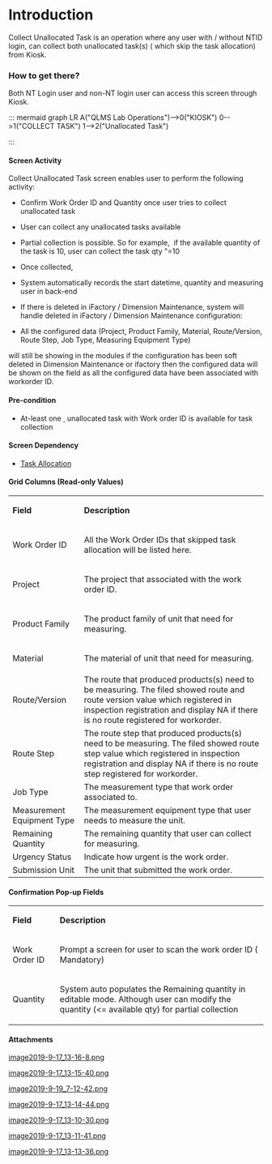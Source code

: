 # Introduction

Collect Unallocated Task is an operation where any user with / without NTID login, can collect both unallocated task(s) ( which skip the task allocation) from Kiosk. 


### How to get there?


Both NT Login user and non-NT login user can access this screen through Kiosk.

::: mermaid
graph LR
A("QLMS Lab Operations")-->0("KIOSK")
0-->1("COLLECT TASK")
1-->2("Unallocated Task")

:::


#### **Screen Activity** 


Collect Unallocated Task screen enables user to perform the following activity:

- Confirm Work Order ID and Quantity once user tries to collect unallocated task

- User can collect any unallocated tasks available

- Partial collection is possible. So for example,  if the available quantity of the task is 10, user can collect the task qty "=10

- Once collected,

- System automatically
records the start datetime, quantity and measuring user in back-end

- If there is deleted in iFactory / Dimension Maintenance, system will handle deleted in iFactory / Dimension Maintenance configuration:


- All the configured data (Project, Product Family, Material, Route/Version, Route Step, Job Type, Measuring Equipment Type)

will still be showing in the modules if the configuration has been soft deleted in Dimension Maintenance or ifactory then the configured data will be shown on the field as all the configured data have been associated with workorder ID.


#### **Pre-condition** 



- At-least one
[ ](/iFactory-JGP-MES/iFactory-JGP-MES-Home/iFactory-JGP-MS/CONTENT/JGP-QLMS/Part-Cycle-Time-Maintenance.md)
unallocated task with Work order ID is available for task collection

#### **Screen Dependency** 



- [Task Allocation](/iFactory-JGP-MES/iFactory-JGP-MES-Home/iFactory-JGP-MS/CONTENT/JGP-QLMS/Task-Allocation.md)


#### **Grid Columns (Read-only Values)** 



<table className="wrapped confluenceTable">
  <colgroup>
    <col />
    <col />
  </colgroup>
  <tbody>
    <tr>
      <td className="highlight confluenceTd" style={{ textAlign: "left" }}>
        <p>
          <strong>Field</strong>
        </p>
      </td>
      <td className="highlight confluenceTd" style={{ textAlign: "left" }}>
        <p>
          <strong>Description</strong>
        </p>
      </td>
    </tr>
    <tr>
      <td style={{ textAlign: "left" }} className="confluenceTd">
        <p>Work Order ID</p>
      </td>
      <td style={{ textAlign: "left" }} className="confluenceTd">
        <p>
          All the Work Order IDs that skipped task allocation will be listed
          here.
        </p>
      </td>
    </tr>
    <tr>
      <td style={{ textAlign: "left" }} className="confluenceTd">
        <span style={{ color: "rgb(0,0,0)" }}>Project</span>
      </td>
      <td style={{ textAlign: "left" }} className="confluenceTd">
        <p>The project that associated with the work order ID.</p>
      </td>
    </tr>
    <tr>
      <td style={{ textAlign: "left" }} colSpan={1} className="confluenceTd">
        <span style={{ color: "rgb(0,0,0)" }}>Product Family</span>
      </td>
      <td style={{ textAlign: "left" }} colSpan={1} className="confluenceTd">
        <p>The product family of unit that need for measuring.</p>
      </td>
    </tr>
    <tr>
      <td style={{ textAlign: "left" }} colSpan={1} className="confluenceTd">
        <p>
          <span style={{ color: "rgb(0,0,0)" }}>Material</span>
        </p>
      </td>
      <td style={{ textAlign: "left" }} colSpan={1} className="confluenceTd">
        The material of unit that need for measuring.
      </td>
    </tr>
    <tr>
      <td colSpan={1} className="confluenceTd">
        Route/Version
      </td>
      <td colSpan={1} className="confluenceTd">
        <span style={{ color: "rgb(23,43,77)" }}>
          The route that produced products(s) need to be measuring.&nbsp;The
          filed showed route and route version value which&nbsp;registered in
          inspection registration and display NA if there is no route registered
          for workorder.
        </span>
      </td>
    </tr>
    <tr>
      <td colSpan={1} className="confluenceTd">
        Route Step
      </td>
      <td colSpan={1} className="confluenceTd">
        <span style={{ color: "rgb(23,43,77)" }}>
          The route step that produced products(s) need to be measuring. The
          filed showed route step value which&nbsp;registered in inspection
          registration and display NA if there is no route step registered for
          workorder.
        </span>
      </td>
    </tr>
    <tr>
      <td colSpan={1} className="confluenceTd">
        <span style={{ color: "rgb(0,0,0)" }}>Job Type</span>
      </td>
      <td colSpan={1} className="confluenceTd">
        The measurement type that work order associated to.
      </td>
    </tr>
    <tr>
      <td colSpan={1} className="confluenceTd">
        <span style={{ color: "rgb(0,0,0)" }}>Measurement Equipment Type</span>
      </td>
      <td colSpan={1} className="confluenceTd">
        The measurement equipment type that user needs to measure the unit.
      </td>
    </tr>
    <tr>
      <td style={{ textAlign: "left" }} className="confluenceTd">
        <span style={{ color: "rgb(0,0,0)" }}>Remaining Quantity</span>
      </td>
      <td style={{ textAlign: "left" }} className="confluenceTd">
        The remaining quantity that user can collect for measuring.
      </td>
    </tr>
    <tr>
      <td colSpan={1} className="confluenceTd">
        <span style={{ color: "rgb(0,0,0)" }}>Urgency Status</span>
      </td>
      <td colSpan={1} className="confluenceTd">
        Indicate how urgent is the work order.
      </td>
    </tr>
    <tr>
      <td colSpan={1} className="confluenceTd">
        <span style={{ color: "rgb(0,0,0)" }}>Submission Unit</span>
      </td>
      <td colSpan={1} className="confluenceTd">
        The unit that submitted the work order.
      </td>
    </tr>
  </tbody>
</table>



#### **Confirmation Pop-up Fields** 



<table className="wrapped confluenceTable">
  <colgroup>
    <col />
    <col />
  </colgroup>
  <tbody>
    <tr>
      <td className="highlight confluenceTd" style={{ textAlign: "left" }}>
        <p>
          <strong>Field</strong>
        </p>
      </td>
      <td className="highlight confluenceTd" style={{ textAlign: "left" }}>
        <p>
          <strong>Description</strong>
        </p>
      </td>
    </tr>
    <tr>
      <td style={{ textAlign: "left" }} className="confluenceTd">
        <p>Work Order ID</p>
      </td>
      <td style={{ textAlign: "left" }} className="confluenceTd">
        <p>
          <span style={{ color: "rgb(0,0,0)" }}>
            Prompt a screen for user to scan the work order ID ( Mandatory)
          </span>
        </p>
      </td>
    </tr>
    <tr>
      <td style={{ textAlign: "left" }} className="confluenceTd">
        <span style={{ color: "rgb(0,0,0)" }}>Quantity</span>
      </td>
      <td style={{ textAlign: "left" }} className="confluenceTd">
        <p>
          <span style={{ color: "rgb(0,0,0)" }}>
            System auto populates the Remaining quantity in editable mode.
            Although user can modify the quantity (&lt;= available qty) for
            partial collection
          </span>
        </p>
      </td>
    </tr>
  </tbody>
</table>



#### Attachments

[image2019-9-17_13-16-8.png](/.attachments/57639368.png)
[image2019-9-17_13-15-40.png](/.attachments/57639369.png)
[image2019-9-19_7-12-42.png](/.attachments/57639370.png)
[image2019-9-17_13-14-44.png](/.attachments/57639371.png)
[image2019-9-17_13-10-30.png](/.attachments/57639372.png)
[image2019-9-17_13-11-41.png](/.attachments/57639373.png)
[image2019-9-17_13-13-36.png](/.attachments/57639374.png)
